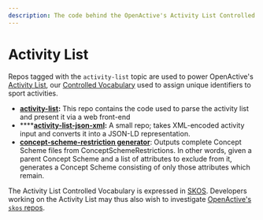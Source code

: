 ```yaml
---
description: The code behind the OpenActive's Activity List Controlled Vocabulary.
---
```


# Activity List

Repos tagged with the `activity-list` topic are used to power OpenActive's [Activity List](https://www.openactive.io/activity-list/), our [Controlled Vocabulary](https://en.wikipedia.org/wiki/Controlled_vocabulary) used to assign unique identifiers to sport activities.

* [**activity-list**](https://github.com/openactive/activity-list)**:** This repo contains the code used to parse the activity list and present it via a web front-end
* \*\*\*\*[**activity-list-json-xml**](https://github.com/openactive/activity-list-xml-json)**:** A small repo; takes XML-encoded activity input and converts it into a JSON-LD representation.
* [**concept-scheme-restriction generator**](https://github.com/openactive/concept-scheme-restriction-generator): Outputs complete Concept Scheme files from ConceptSchemeRestrictions. In other words, given a parent Concept Scheme and a list of attributes to exclude from it, generates a Concept Scheme consisting of only those attributes which remain.

The Activity List Controlled Vocabulary is expressed in [SKOS](https://en.wikipedia.org/wiki/Simple_Knowledge_Organization_System). Developers working on the Activity List may thus also wish to investigate [OpenActive's `skos` repos](skos.md).





